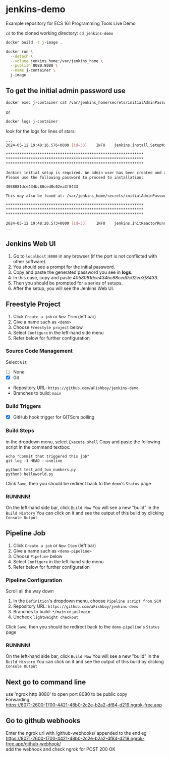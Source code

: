 # jenkins-demo

Example repository for ECS 161 Programming Tools Live Demo

`cd` to the cloned working directory:
`cd jenkins-demo`
```bash
docker build -t j-image .
```
```bash
docker run \
  --detach \
  --volume jenkins_home:/var/jenkins_home \
  --publish 8080:8080 \
  --name j-container \
  j-image
```

## To get the initial admin password use
```bash
docker exec j-container cat /var/jenkins_home/secrets/initialAdminPassword
```
or
```bash
docker logs j-container
```
look for the logs for lines of stars:
```bash output
...
2024-05-12 19:48:16.576+0000 [id=33]    INFO    jenkins.install.SetupWizard#init:

*************************************************************
*************************************************************
*************************************************************

Jenkins initial setup is required. An admin user has been created and a password generated.
Please use the following password to proceed to installation:

4058081dce434bc88ced0c02ea3f8433

This may also be found at: /var/jenkins_home/secrets/initialAdminPassword

*************************************************************
*************************************************************
*************************************************************

2024-05-12 19:48:20.573+0000 [id=33]    INFO    jenkins.InitReactorRunner$1#onAttained: Completed initialization
...
```

## Jenkins Web UI
1. Go to `localhost:8080` in any browser (if the port is not conflicted with other software).
2. You should see a prompt for the initial password.
3. Copy and paste the generated password you see in **logs**.
4. In this case, copy and paste *4058081dce434bc88ced0c02ea3f8433*.
5. Then you should be prompted for a series of setups.
6. After the setup, you will see the Jenkins Web UI.

## Freestyle Project
1. Click `Create a job` or `New Item` (left bar)
2. Give a name such as `<demo>`
3. Choose `Freestyle project` below
4. Select `Configure` in the left-hand side menu
5. Refer below for further configuration

### Source Code Management

Select `Git`
- [ ] None
- [x] Git
- Repository URL: `https://github.com/aFishboy/jenkins-demo`
- Branches to build: `main`

### Build Triggers

- [x] GitHub hook trigger for GITScm polling

### Build Steps

in the dropdown menu, select `Execute shell`
Copy and paste the following script in the command textbox:
```
echo "Commit that triggered this job"  
git log -1 HEAD --oneline

python3 test_add_two_numbers.py  
python3 helloworld.py
```

Click `Save`, then you should be redirect back to the `demo`'s `Status` page

### RUNNNN!
On the left-hand side bar, click `Build Now`
You will see a new "build" in the `Build History`
You can click on it and see the output of this build by clicking `Console Output`

## Pipeline Job
1. Click `Create a job` or `New Item` (left bar)
2. Give a name such as `<demo-pipeline>`
3. Choose `Pipeline` below
4. Select `Configure` in the left-hand side menu
5. Refer below for further configuration

### Pipeline Configuration
Scroll all the way down
1. In the `Definition`'s dropdown menu, choose `Pipeline script from SCM`
2. Repository URL: `https://github.com/aFishboy/jenkins-demo`
3. Branches to build: `*/main` or just `main`
4. Uncheck `lightweight checkout`

Click `Save`, then you should be redirect back to the `demo-pipeline`'s `Status` page

### RUNNNN!
On the left-hand side bar, click `Build Now`
You will see a new "build" in the `Build History`
You can click on it and see the output of this build by clicking `Console Output`

## Next go to command line

use 'ngrok http 8080' to open port 8080 to be public
copy  
Forwarding  
https://8071-2600-1700-4421-48b0-2c2e-b2a2-df84-d219.ngrok-free.app

## Go to github webhooks

Enter the ngrok url with /github-webhooks/ appended to the end eg  
https://8071-2600-1700-4421-48b0-2c2e-b2a2-df84-d219.ngrok-free.app/github-webhook/  
add the webhook and check ngrok for POST 200 OK
